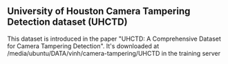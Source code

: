 ## University of Houston Camera Tampering Detection dataset (UHCTD)
This dataset is introduced in the paper "UHCTD: A Comprehensive Dataset for Camera Tampering Detection".
It's downloaded at /media/ubuntu/DATA/vinh/camera-tampering/UHCTD in the training server
